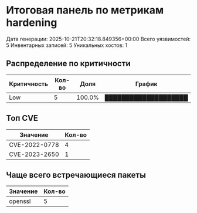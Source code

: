 # Итоговая панель по метрикам hardening

Дата генерации: 2025-10-21T20:32:18.849356+00:00
Всего уязвимостей: 5
Инвентарных записей: 5
Уникальных хостов: 1

## Распределение по критичности

| Критичность | Кол-во | Доля | График |
|-------------|--------|------|--------|
| Low | 5 | 100.0% | ████████████████████ |

## Топ CVE

| Значение | Кол-во |
|----------|--------|
| CVE-2022-0778 | 4 |
| CVE-2023-2650 | 1 |

## Чаще всего встречающиеся пакеты

| Значение | Кол-во |
|----------|--------|
| openssl | 5 |